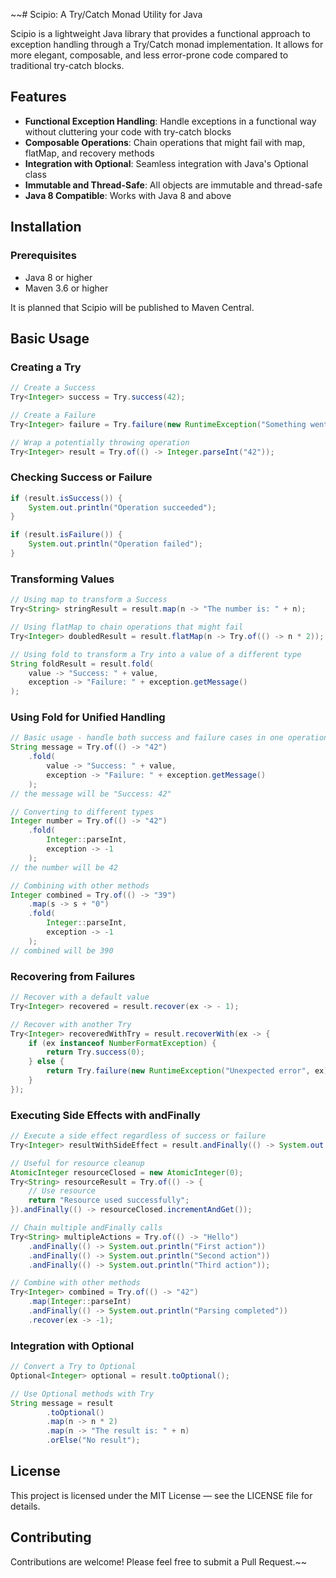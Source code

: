 ~~# Scipio: A Try/Catch Monad Utility for Java

Scipio is a lightweight Java library that provides a functional approach to exception handling through a Try/Catch monad
implementation. It allows for more elegant, composable, and less error-prone code compared to traditional try-catch
blocks.

## Features

- **Functional Exception Handling**: Handle exceptions in a functional way without cluttering your code with try-catch
  blocks
- **Composable Operations**: Chain operations that might fail with map, flatMap, and recovery methods
- **Integration with Optional**: Seamless integration with Java's Optional class
- **Immutable and Thread-Safe**: All objects are immutable and thread-safe
- **Java 8 Compatible**: Works with Java 8 and above

## Installation

### Prerequisites

- Java 8 or higher
- Maven 3.6 or higher

It is planned that Scipio will be published to Maven Central.

## Basic Usage

### Creating a Try

```java
// Create a Success
Try<Integer> success = Try.success(42);

// Create a Failure
Try<Integer> failure = Try.failure(new RuntimeException("Something went wrong"));

// Wrap a potentially throwing operation
Try<Integer> result = Try.of(() -> Integer.parseInt("42"));
```

### Checking Success or Failure

```java
if (result.isSuccess()) {
    System.out.println("Operation succeeded");
}

if (result.isFailure()) {
    System.out.println("Operation failed");
}
```

### Transforming Values

```java
// Using map to transform a Success
Try<String> stringResult = result.map(n -> "The number is: " + n);

// Using flatMap to chain operations that might fail
Try<Integer> doubledResult = result.flatMap(n -> Try.of(() -> n * 2));

// Using fold to transform a Try into a value of a different type
String foldResult = result.fold(
    value -> "Success: " + value,
    exception -> "Failure: " + exception.getMessage()
);
```

### Using Fold for Unified Handling

```java
// Basic usage - handle both success and failure cases in one operation
String message = Try.of(() -> "42")
    .fold(
        value -> "Success: " + value,
        exception -> "Failure: " + exception.getMessage()
    );
// the message will be "Success: 42"

// Converting to different types
Integer number = Try.of(() -> "42")
    .fold(
        Integer::parseInt,
        exception -> -1
    );
// the number will be 42

// Combining with other methods
Integer combined = Try.of(() -> "39")
    .map(s -> s + "0")
    .fold(
        Integer::parseInt,
        exception -> -1
    );
// combined will be 390
```

### Recovering from Failures

```java
// Recover with a default value
Try<Integer> recovered = result.recover(ex -> - 1);

// Recover with another Try
Try<Integer> recoveredWithTry = result.recoverWith(ex -> {
	if (ex instanceof NumberFormatException) {
		return Try.success(0);
	} else {
		return Try.failure(new RuntimeException("Unexpected error", ex));
	}
});
```

### Executing Side Effects with andFinally

```java
// Execute a side effect regardless of success or failure
Try<Integer> resultWithSideEffect = result.andFinally(() -> System.out.println("Operation completed"));

// Useful for resource cleanup
AtomicInteger resourceClosed = new AtomicInteger(0);
Try<String> resourceResult = Try.of(() -> {
    // Use resource
    return "Resource used successfully";
}).andFinally(() -> resourceClosed.incrementAndGet());

// Chain multiple andFinally calls
Try<String> multipleActions = Try.of(() -> "Hello")
    .andFinally(() -> System.out.println("First action"))
    .andFinally(() -> System.out.println("Second action"))
    .andFinally(() -> System.out.println("Third action"));

// Combine with other methods
Try<Integer> combined = Try.of(() -> "42")
    .map(Integer::parseInt)
    .andFinally(() -> System.out.println("Parsing completed"))
    .recover(ex -> -1);
```

### Integration with Optional

```java
// Convert a Try to Optional
Optional<Integer> optional = result.toOptional();

// Use Optional methods with Try
String message = result
		.toOptional()
		.map(n -> n * 2)
		.map(n -> "The result is: " + n)
		.orElse("No result");
```

## License

This project is licensed under the MIT License — see the LICENSE file for details.

## Contributing

Contributions are welcome! Please feel free to submit a Pull Request.~~
